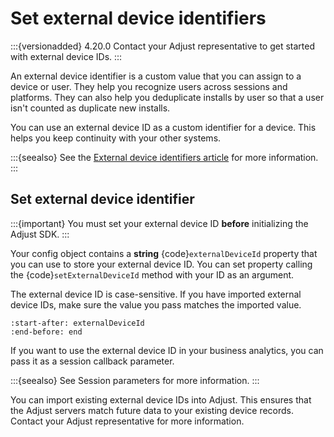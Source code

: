 # Set external device identifiers

:::{versionadded} 4.20.0
Contact your Adjust representative to get started with external device IDs.
:::

An external device identifier is a custom value that you can assign to a device or user. They help you recognize users across sessions and platforms. They can also help you deduplicate installs by user so that a user isn't counted as duplicate new installs.

You can use an external device ID as a custom identifier for a device. This helps you keep continuity with your other systems.

:::{seealso}
See the [External device identifiers article](https://help.adjust.com/en/article/external-device-identifiers) for more information.
:::

## Set external device identifier

:::{important}
You must set your external device ID **before** initializing the Adjust SDK.
:::

Your config object contains a **string** {code}`externalDeviceId` property that you can use to store your external device ID. You can set property calling the {code}`setExternalDeviceId` method with your ID as an argument.

The external device ID is case-sensitive. If you have imported external device IDs, make sure the value you pass matches the imported value.

```{include} /ios/fragments/ADJConfig.md
:start-after: externalDeviceId
:end-before: end
```

If you want to use the external device ID in your business analytics, you can pass it as a session callback parameter. 

:::{seealso}
See Session parameters for more information.
:::

You can import existing external device IDs into Adjust. This ensures that the Adjust servers match future data to your existing device records. Contact your Adjust representative for more information.
